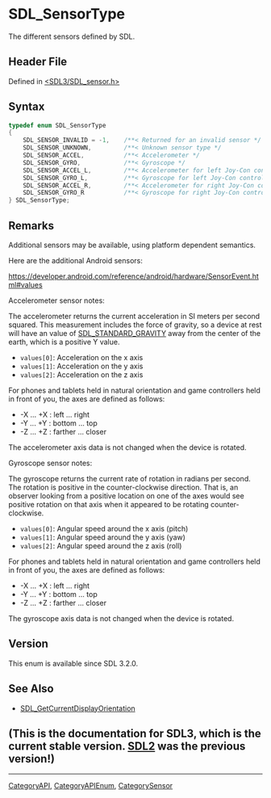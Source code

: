 # SDL_SensorType

The different sensors defined by SDL.

## Header File

Defined in [<SDL3/SDL_sensor.h>](https://github.com/libsdl-org/SDL/blob/main/include/SDL3/SDL_sensor.h)

## Syntax

```c
typedef enum SDL_SensorType
{
    SDL_SENSOR_INVALID = -1,    /**< Returned for an invalid sensor */
    SDL_SENSOR_UNKNOWN,         /**< Unknown sensor type */
    SDL_SENSOR_ACCEL,           /**< Accelerometer */
    SDL_SENSOR_GYRO,            /**< Gyroscope */
    SDL_SENSOR_ACCEL_L,         /**< Accelerometer for left Joy-Con controller and Wii nunchuk */
    SDL_SENSOR_GYRO_L,          /**< Gyroscope for left Joy-Con controller */
    SDL_SENSOR_ACCEL_R,         /**< Accelerometer for right Joy-Con controller */
    SDL_SENSOR_GYRO_R           /**< Gyroscope for right Joy-Con controller */
} SDL_SensorType;
```

## Remarks

Additional sensors may be available, using platform dependent semantics.

Here are the additional Android sensors:

https://developer.android.com/reference/android/hardware/SensorEvent.html#values

Accelerometer sensor notes:

The accelerometer returns the current acceleration in SI meters per second
squared. This measurement includes the force of gravity, so a device at
rest will have an value of [SDL_STANDARD_GRAVITY](SDL_STANDARD_GRAVITY)
away from the center of the earth, which is a positive Y value.

- `values[0]`: Acceleration on the x axis
- `values[1]`: Acceleration on the y axis
- `values[2]`: Acceleration on the z axis

For phones and tablets held in natural orientation and game controllers
held in front of you, the axes are defined as follows:

- -X ... +X : left ... right
- -Y ... +Y : bottom ... top
- -Z ... +Z : farther ... closer

The accelerometer axis data is not changed when the device is rotated.

Gyroscope sensor notes:

The gyroscope returns the current rate of rotation in radians per second.
The rotation is positive in the counter-clockwise direction. That is, an
observer looking from a positive location on one of the axes would see
positive rotation on that axis when it appeared to be rotating
counter-clockwise.

- `values[0]`: Angular speed around the x axis (pitch)
- `values[1]`: Angular speed around the y axis (yaw)
- `values[2]`: Angular speed around the z axis (roll)

For phones and tablets held in natural orientation and game controllers
held in front of you, the axes are defined as follows:

- -X ... +X : left ... right
- -Y ... +Y : bottom ... top
- -Z ... +Z : farther ... closer

The gyroscope axis data is not changed when the device is rotated.

## Version

This enum is available since SDL 3.2.0.

## See Also

- [SDL_GetCurrentDisplayOrientation](SDL_GetCurrentDisplayOrientation)


## (This is the documentation for SDL3, which is the current stable version. [SDL2](https://wiki.libsdl.org/SDL2/) was the previous version!)



----
[CategoryAPI](CategoryAPI), [CategoryAPIEnum](CategoryAPIEnum), [CategorySensor](CategorySensor)

